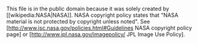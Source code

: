 This file is in the public domain because it was solely created by [[wikipedia:NASA|NASA]]. NASA copyright policy states that "NASA material is not protected by copyright unless noted". See [http://www.jsc.nasa.gov/policies.html#Guidelines NASA copyright policy page] or [http://www.jpl.nasa.gov/imagepolicy/ JPL Image Use Policy].
